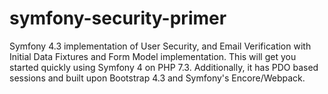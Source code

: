 # symfony-security-primer
Symfony 4.3 implementation of User Security, and Email Verification with Initial Data Fixtures and Form Model implementation.  This will get you started quickly using Symfony 4 on PHP 7.3.  Additionally, it has PDO based sessions and built upon Bootstrap 4.3 and Symfony's Encore/Webpack.
